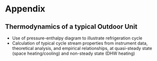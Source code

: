 # Appendix

## Thermodynamics of a typical Outdoor Unit

  * Use of pressure-enthalpy diagram to illustrate refrigeration cycle
  * Calculation of typical cycle stream properties from instrument data, theoretical analysis, and empirical relationships, at quasi-steady state (space heating/cooling) and non-steady state (DHW heating)
